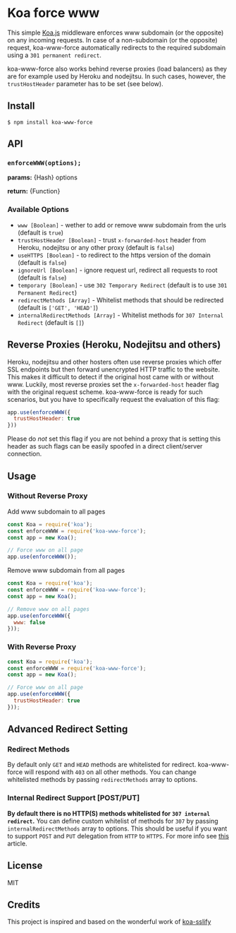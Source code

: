 # Koa force www

This simple [Koa.js](http://koajs.com/) middleware enforces www subdomain (or the opposite) on any incoming requests.
In case of a non-subdomain (or the opposite) request, koa-www-force automatically redirects to the required subdomain using a `301 permanent redirect`.

koa-www-force also works behind reverse proxies (load balancers) as they are for example used by Heroku and nodejitsu.
In such cases, however, the `trustHostHeader` parameter has to be set (see below).

## Install
```
$ npm install koa-www-force
```

## API

### `enforceWWW(options);`
**params:** {Hash} options

**return:** {Function}

### Available Options
*   `www [Boolean]` - wether to add or remove www subdomain from the urls (default is `true`)
*   `trustHostHeader [Boolean]` - trust `x-forwarded-host` header from Heroku, nodejitsu or any other proxy (default is `false`)
*   `useHTTPS [Boolean]` - to redirect to the https version of the domain (default is `false`)
*   `ignoreUrl [Boolean]` - ignore request url, redirect all requests to root (default is `false`)
*   `temporary [Boolean]` - use `302 Temporary Redirect` (default is to use `301 Permanent Redirect`)
*   `redirectMethods [Array]` - Whitelist methods that should be redirected (default is `['GET', 'HEAD']`)
*   `internalRedirectMethods [Array]` - Whitelist methods for `307 Internal Redirect` (default is `[]`)

## Reverse Proxies (Heroku, Nodejitsu and others)

Heroku, nodejitsu and other hosters often use reverse proxies which offer SSL endpoints but then forward unencrypted HTTP traffic to the website. This makes it difficult to detect if the original host came with or without www. Luckily, most reverse proxies set the `x-forwarded-host` header flag with the original request scheme. koa-www-force is ready for such scenarios, but you have to specifically request the evaluation of this flag:

```javascript
app.use(enforceWWW({
  trustHostHeader: true
}))
```

Please do *not* set this flag if you are not behind a proxy that is setting this header as such flags can be easily spoofed in a direct client/server connection.

## Usage

### Without Reverse Proxy

Add www subdomain to all pages

```javascript
const Koa = require('koa');
const enforceWWW = require('koa-www-force');
const app = new Koa();

// Force www on all page
app.use(enforceWWW());
```

Remove www subdomain from all pages

```javascript
const Koa = require('koa');
const enforceWWW = require('koa-www-force');
const app = new Koa();

// Remove www on all pages
app.use(enforceWWW({
  www: false
}));
```

### With Reverse Proxy
```javascript
const Koa = require('koa');
const enforceWWW = require('koa-www-force');
const app = new Koa();

// Force www on all page
app.use(enforceWWW({
  trustHostHeader: true
}));
```

## Advanced Redirect Setting

### Redirect Methods
By default only `GET` and `HEAD` methods are whitelisted for redirect.
koa-www-force will respond with `403` on all other methods.
You can change whitelisted methods by passing `redirectMethods` array to options.

### Internal Redirect Support \[POST/PUT\]
**By default there is no HTTP(S) methods whitelisted for `307 internal redirect`.**
You can define custom whitelist of methods for `307` by passing `internalRedirectMethods` array to options.
This should be useful if you want to support `POST` and `PUT` delegation from `HTTP` to `HTTPS`.
For more info see [this](http://www.checkupdown.com/status/E307.html) article.

## License
MIT

## Credits
This project is inspired and based on the wonderful work of [koa-sslify](https://github.com/turboMaCk/koa-sslify)
